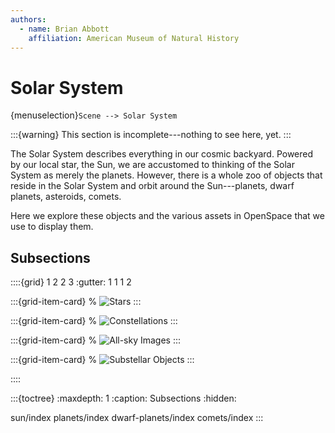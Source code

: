 ```yaml
---
authors:
  - name: Brian Abbott
    affiliation: American Museum of Natural History
---
```



# Solar System

{menuselection}`Scene --> Solar System`


:::{warning}
This section is incomplete---nothing to see here, yet.
:::

The Solar System describes everything in our cosmic backyard. Powered by our local star, the Sun, we are accustomed to thinking of the Solar System as merely the planets. However, there is a whole zoo of objects that reside in the Solar System and orbit around the Sun---planets, dwarf planets, asteroids, comets.

Here we explore these objects and the various assets in OpenSpace that we use to display them.



## Subsections

::::{grid} 1 2 2 3
:gutter: 1 1 1 2

:::{grid-item-card} [](./sun/index)
% ![Stars](./milky_way_all.png)
:::

:::{grid-item-card} [](./planets/index)
% ![Constellations](./milky_way_all.png)
:::

:::{grid-item-card} [](./dwarf-planets/index)
% ![All-sky Images](./milky_way_all.png)
:::

:::{grid-item-card} [](./comets/index)
% ![Substellar Objects](./milky_way_all.png)
:::

::::

:::{toctree}
:maxdepth: 1
:caption: Subsections
:hidden:

sun/index
planets/index
dwarf-planets/index
comets/index
:::

